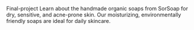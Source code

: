 Final-project
Learn about the handmade organic soaps from SorSoap for dry, sensitive, and acne-prone skin. Our moisturizing, environmentally friendly soaps are ideal for daily skincare.
